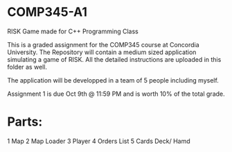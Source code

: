 # COMP345-A1
RISK Game made for C++ Programming Class

This is a graded assignment for the COMP345 course at Concordia University.
The Repository will contain a medium sized application simulating a game of RISK.
All the detailed instructions are uploaded in this folder as well.

The application will be developped in a team of 5 people including myself.

Assignment 1 is due Oct 9th @ 11:59 PM and is worth 10% of the total grade.

Parts:
==================================================================================
1 Map
2 Map Loader
3 Player
4 Orders List
5 Cards Deck/ Hamd
